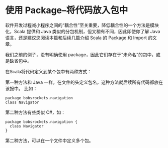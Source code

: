 # 使用 Package–将代码放入包中 #
软件开发过程减小程序之间的“耦合性”至关重要，降低耦合性的一个方法是模块化，Scala 提供和 Java 类似的分包机制，但又稍有不同，因此即使你了解 Java 语言，还是建议您阅读本篇和后续几篇介绍 Scala 的 Package 和 Import 的文章。

我们之前的例子，没有明确使用 package，因此它们存在于“未命名”的包中，或是缺省包中。

在Scala将代码定义到某个包中有两种方式：

第一种方法和 Java 一样，在文件的头定义包名，这种方法就后续所有代码都放在该报中。
比如：

```
package bobsrockets.navigation
class Navigator
```

第二种方法有些类似 C#，如：

```
package bobsrockets.navigation {
  class Navigator 
}
```

第二种方法，可以在一个文件中定义多个包。
